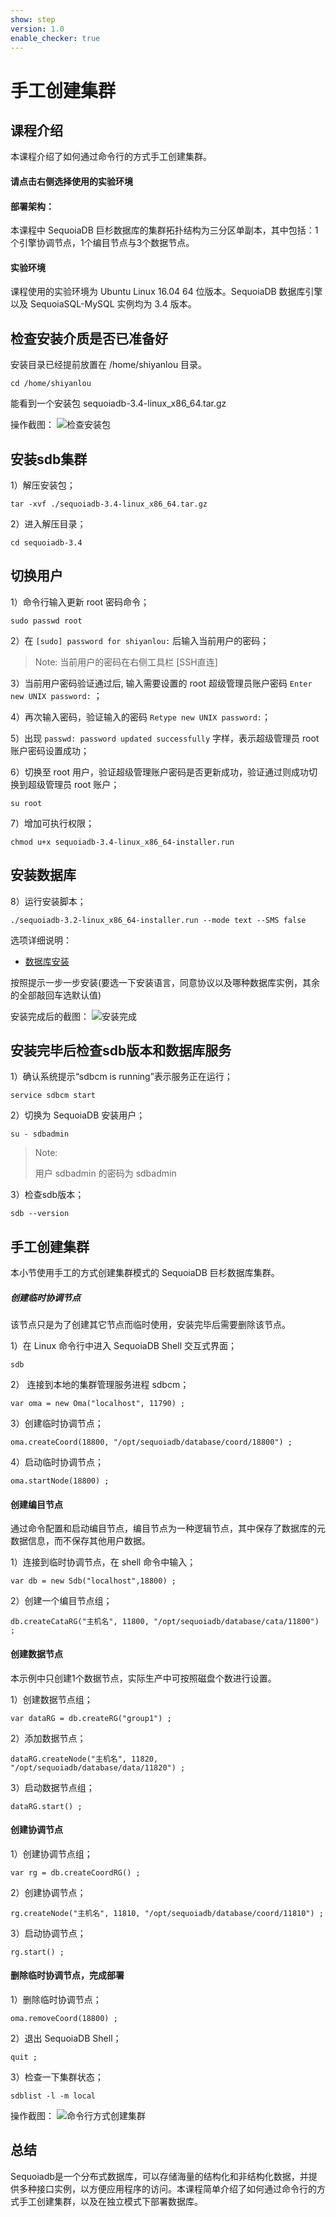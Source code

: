 ```yaml
---
show: step
version: 1.0
enable_checker: true
---
```


# 手工创建集群

## 课程介绍

本课程介绍了如何通过命令行的方式手工创建集群。

#### 请点击右侧选择使用的实验环境

#### 部署架构：
本课程中 SequoiaDB 巨杉数据库的集群拓扑结构为三分区单副本，其中包括：1个引擎协调节点，1个编目节点与3个数据节点。

#### 实验环境
课程使用的实验环境为 Ubuntu Linux 16.04 64 位版本。SequoiaDB 数据库引擎以及 SequoiaSQL-MySQL 实例均为 3.4 版本。



##  检查安装介质是否已准备好
安装目录已经提前放置在 /home/shiyanlou 目录。

```
cd /home/shiyanlou
```
能看到一个安装包 sequoiadb-3.4-linux_x86_64.tar.gz 

操作截图：
![检查安装包](https://doc.shiyanlou.com/courses/1480/1207281/736a2463740a7e973e6ba41207ad9469)


## 安装sdb集群
1）解压安装包； 

```
tar -xvf ./sequoiadb-3.4-linux_x86_64.tar.gz
```

2）进入解压目录；
```
cd sequoiadb-3.4
```

## 切换用户

1）命令行输入更新 root 密码命令；

```
sudo passwd root
```

2）在 `[sudo] password for shiyanlou:` 后输入当前用户的密码；

> Note:
> 当前用户的密码在右侧工具栏 [SSH直连]

3）当前用户密码验证通过后, 输入需要设置的 root 超级管理员账户密码 `Enter new UNIX password:` ；

4）再次输入密码，验证输入的密码 `Retype new UNIX password:`；

5）出现 `passwd: password updated successfully` 字样，表示超级管理员 root 账户密码设置成功；

6）切换至 root 用户，验证超级管理账户密码是否更新成功，验证通过则成功切换到超级管理员 root 账户；
```
su root
```

7）增加可执行权限；

```
chmod u+x sequoiadb-3.4-linux_x86_64-installer.run
```

## 安装数据库
8）运行安装脚本；
```
./sequoiadb-3.2-linux_x86_64-installer.run --mode text --SMS false
```
选项详细说明：
* [数据库安装](http://doc.sequoiadb.com/cn/sequoiadb-cat_id-1432191000-edition_id-0)


按照提示一步一步安装(要选一下安装语言，同意协议以及哪种数据库实例，其余的全部敲回车选默认值)

安装完成后的截图：
![安装完成](https://doc.shiyanlou.com/courses/1480/1207281/590058544bef538f93a9dc0db5d026c8)



## 安装完毕后检查sdb版本和数据库服务

1）确认系统提示“sdbcm is running”表示服务正在运行；

```
service sdbcm start
```

2）切换为 SequoiaDB 安装用户；

```
su - sdbadmin
```

>Note:
>
>用户 sdbadmin 的密码为 sdbadmin


3）检查sdb版本；

```
sdb --version
```


## 手工创建集群

本小节使用手工的方式创建集群模式的 SequoiaDB 巨杉数据库集群。

##### 创建临时协调节点

该节点只是为了创建其它节点而临时使用，安装完毕后需要删除该节点。

1）在 Linux 命令行中进入 SequoiaDB Shell 交互式界面；

```
sdb
```

2） 连接到本地的集群管理服务进程 sdbcm；

```
var oma = new Oma("localhost", 11790) ;
```

3）创建临时协调节点；

```
oma.createCoord(18800, "/opt/sequoiadb/database/coord/18800") ;
```

4）启动临时协调节点；
```
oma.startNode(18800) ;
```

#### 创建编目节点

通过命令配置和启动编目节点，编目节点为一种逻辑节点，其中保存了数据库的元数据信息，而不保存其他用户数据。

1）连接到临时协调节点，在 shell 命令中输入；
```
var db = new Sdb("localhost",18800) ;
```

2）创建一个编目节点组；
```
db.createCataRG("主机名", 11800, "/opt/sequoiadb/database/cata/11800") ;
```


#### 创建数据节点
本示例中只创建1个数据节点，实际生产中可按照磁盘个数进行设置。

1）创建数据节点组；

```
var dataRG = db.createRG("group1") ;
```

2）添加数据节点；

```
dataRG.createNode("主机名", 11820, "/opt/sequoiadb/database/data/11820") ;
```

3）启动数据节点组；

```
dataRG.start() ;
```

#### 创建协调节点

1）创建协调节点组；

```
var rg = db.createCoordRG() ;
```

2）创建协调节点；

```
rg.createNode("主机名", 11810, "/opt/sequoiadb/database/coord/11810") ;
```

3）启动协调节点；

```
rg.start() ;
```


#### 删除临时协调节点，完成部署

1）删除临时协调节点；

```
oma.removeCoord(18800) ;
```

2）退出 SequoiaDB Shell；

```
quit ;
```

3）检查一下集群状态；

```
sdblist -l -m local
```

操作截图：
![命令行方式创建集群](https://doc.shiyanlou.com/courses/1480/1207281/c75e802689b8d68d3c7ba3ba002665bc)


## 总结

Sequoiadb是一个分布式数据库，可以存储海量的结构化和非结构化数据，并提供多种接口实例，以方便应用程序的访问。本课程简单介绍了如何通过命令行的方式手工创建集群，以及在独立模式下部署数据库。

